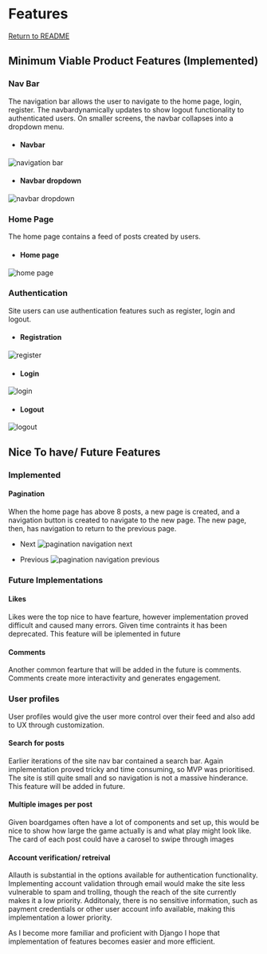 # Features

[Return to README](README.md)

## Minimum Viable Product Features (Implemented)

### Nav Bar

The navigation bar allows the user to navigate to the home page, login, register. The navbardynamically updates to show logout functionality to authenticated users. On smaller screens, the navbar collapses into a dropdown menu.

  - #### Navbar
  ![navigation bar](documentation/features/navbar.png)

  - #### Navbar dropdown
  ![navbar dropdown](documentation/features/navbar-dropdown.png)


### Home Page

The home page contains a feed of posts created by users.

  - #### Home page
  ![home page](documentation/features/home.png)

### Authentication
Site users can use authentication features such as register, login and logout.

  - #### Registration
  ![register](documentation/features/register.png)

  - #### Login
  ![login](documentation/features/login.png)

  - #### Logout
  ![logout](documentation/features/logout.png)


## Nice To have/ Future Features

### Implemented

  #### Pagination

  When the home page has above 8 posts, a new page is created, and a navigation button is created to navigate to the new page. The new page, then, has navigation to return to the previous page.
   
   - Next
  ![pagination navigation next](documentation/features/pagination-next.png)

  - Previous
  ![pagination navigation previous](documentation/features/pagination-prev.png)



### Future Implementations
  
  #### Likes
  Likes were the top nice to have fearture, however implementation proved difficult and caused many errors. Given time contraints it has been deprecated. This feature will be iplemented in future

  #### Comments
  Another common fearture that will be added in the future is comments. Comments create more interactivity and generates engagement. 
  
  ### User profiles
  User profiles would give the user more control over their feed and also add to UX through customization.

  #### Search for posts
  Earlier iterations of the site nav bar contained a search bar. Again implementation proved tricky and time consuming, so MVP was prioritised. The site is still quite small and so navigation is not a massive hinderance. This feature will be added in future.

  #### Multiple images per post
  Given boardgames often have a lot of components and set up, this would be nice to show how large the game actually is and what play might look like. The card of each post could have a carosel to swipe through images

  #### Account verification/ retreival
  Allauth is substantial in the options available for authentication functionality. Implementing account validation through email would make the site less vulnerable to spam and trolling, though the reach of the site currently makes it a low priority. Additonaly, there is no sensitive information, such as payment credentials or other user account info available, making this implementation a lower priority.

  As I become more familiar and proficient with Django I hope that implementation of features becomes easier and more efficient.